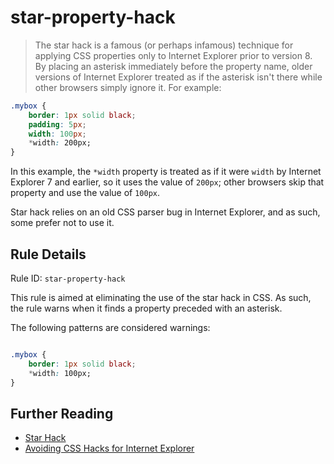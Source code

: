 # star-property-hack

> The star hack is a famous (or perhaps infamous) technique for applying CSS properties only to Internet Explorer prior to version 8. By placing an asterisk immediately before the property name, older versions of Internet Explorer treated as if the asterisk isn't there while other browsers simply ignore it. For example:

```css
.mybox {
    border: 1px solid black;
    padding: 5px;
    width: 100px;
    *width: 200px;
}
```

In this example, the `*width` property is treated as if it were `width` by Internet Explorer 7 and earlier, so it uses the value of `200px`; other browsers skip that property and use the value of `100px`.

Star hack relies on an old CSS parser bug in Internet Explorer, and as such, some prefer not to use it.

## Rule Details

Rule ID: `star-property-hack`

This rule is aimed at eliminating the use of the star hack in CSS. As such, the rule warns when it finds a property preceded with an asterisk.

The following patterns are considered warnings:

```css

.mybox {
    border: 1px solid black;
    *width: 100px;
}
```

## Further Reading

* [Star Hack](http://en.wikipedia.org/wiki/CSS_filter#Star_hack)
* [Avoiding CSS Hacks for Internet Explorer](http://24ways.org/2005/avoiding-css-hacks-for-internet-explorer)